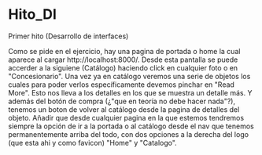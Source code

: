 # Hito_DI
Primer hito (Desarrollo de interfaces)

Como se pide en el ejercicio, hay una pagina de portada o home la cual aparece al cargar http://localhost:8000/.
Desde esta pantalla se puede accerder a la siguiene (Catálogo) haciendo click en cualquier foto o en "Concesionario".
Una vez ya en catálogo veremos una serie de objetos los cuales para poder verlos específicamente devemos pinchar en "Read More".
Esto nos lleva a los detalles en los que se muestra un detalle más. Y además del botón de compra (¿"que en teoría no debe hacer nada"?),
tenemos un boton de volver al catálogo desde la pagina de detalles del objeto.
Añadir que desde cualquier pagina en la que estemos tendremos siempre la opción de ir a la portada o al catálogo desde el nav que tenemos permanentemente arriba del todo, con dos opciones a la derecha del logo (que esta ahi y como favicon) "Home" y "Catalogo".
